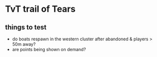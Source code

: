 # TvT trail of Tears

## things to test


* do boats respawn in the western cluster after abandoned & players > 50m away?
* are points being shown on demand?
